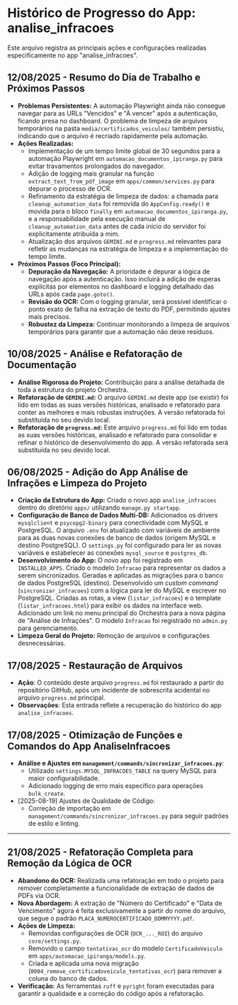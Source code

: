 # Histórico de Progresso do App: analise_infracoes

Este arquivo registra as principais ações e configurações realizadas especificamente no app "analise_infracoes".

## 12/08/2025 - Resumo do Dia de Trabalho e Próximos Passos

- **Problemas Persistentes:** A automação Playwright ainda não consegue navegar para as URLs "Vencidos" e "À vencer" após a autenticação, ficando presa no dashboard. O problema de limpeza de arquivos temporários na pasta `media/certificados_veiculos/` também persistiu, indicando que o arquivo é recriado rapidamente pela automação.
- **Ações Realizadas:**
    - Implementação de um tempo limite global de 30 segundos para a automação Playwright em `automacao_documentos_ipiranga.py` para evitar travamentos prolongados do navegador.
    - Adição de logging mais granular na função `extract_text_from_pdf_image` em `apps/common/services.py` para depurar o processo de OCR.
    - Refinamento da estratégia de limpeza de dados: a chamada para `cleanup_automation_data` foi removida do `AppConfig.ready()` e movida para o bloco `finally` em `automacao_documentos_ipiranga.py`, e a responsabilidade pela execução manual de `cleanup_automation_data` antes de cada início do servidor foi explicitamente atribuída a mim.
    - Atualização dos arquivos `GEMINI.md` e `progress.md` relevantes para refletir as mudanças na estratégia de limpeza e a implementação do tempo limite.
- **Próximos Passos (Foco Principal):**
    - **Depuração da Navegação:** A prioridade é depurar a lógica de navegação após a autenticação. Isso incluirá a adição de esperas explícitas por elementos no dashboard e logging detalhado das URLs após cada `page.goto()`.
    - **Revisão do OCR:** Com o logging granular, será possível identificar o ponto exato de falha na extração de texto do PDF, permitindo ajustes mais precisos.
    - **Robustez da Limpeza:** Continuar monitorando a limpeza de arquivos temporários para garantir que a automação não deixe resíduos.

## 10/08/2025 - Análise e Refatoração de Documentação

- **Análise Rigorosa do Projeto:** Contribuição para a análise detalhada de toda a estrutura do projeto Orchestra.
- **Refatoração de `GEMINI.md`:** O arquivo `GEMINI.md` deste app (se existir) foi lido em todas as suas versões históricas, analisado e refatorado para conter as melhores e mais robustas instruções. A versão refatorada foi substituída no seu devido local.
- **Refatoração de `progress.md`:** Este arquivo `progress.md` foi lido em todas as suas versões históricas, analisado e refatorado para consolidar e refinar o histórico de desenvolvimento do app. A versão refatorada será substituída no seu devido local.

## 06/08/2025 - Adição do App Análise de Infrações e Limpeza do Projeto

- **Criação da Estrutura do App:** Criado o novo app `analise_infracoes` dentro do diretório `apps/` utilizando `manage.py startapp`.
- **Configuração de Banco de Dados Multi-DB:** Adicionados os drivers `mysqlclient` e `psycopg2-binary` para conectividade com MySQL e PostgreSQL. O arquivo `.env` foi atualizado com variáveis de ambiente para as duas novas conexões de banco de dados (origem MySQL e destino PostgreSQL). O `settings.py` foi configurado para ler as novas variáveis e estabelecer as conexões `mysql_source` e `postgres_db`.
- **Desenvolvimento do App:** O novo app foi registrado em `INSTALLED_APPS`. Criado o modelo `Infracao` para representar os dados a serem sincronizados. Geradas e aplicadas as migrações para o banco de dados PostgreSQL (destino). Desenvolvido um *custom command* (`sincronizar_infracoes`) com a lógica para ler do MySQL e escrever no PostgreSQL. Criadas as rotas, a view (`listar_infracoes`) e o template (`listar_infracoes.html`) para exibir os dados na interface web. Adicionado um link no menu principal do Orchestra para a nova página de "Análise de Infrações". O modelo `Infracao` foi registrado no `admin.py` para gerenciamento.
- **Limpeza Geral do Projeto:** Remoção de arquivos e configurações desnecessárias.

## 17/08/2025 - Restauração de Arquivos

- **Ação**: O conteúdo deste arquivo `progress.md` foi restaurado a partir do repositório GitHub, após um incidente de sobrescrita acidental no arquivo `progress.md` principal.
- **Observações**: Esta entrada reflete a recuperação do histórico do app `analise_infracoes`.

## 17/08/2025 - Otimização de Funções e Comandos do App AnaliseInfracoes

- **Análise e Ajustes em `management/commands/sincronizar_infracoes.py`**:
    - Utilizado `settings.MYSQL_INFRACOES_TABLE` na query MySQL para maior configurabilidade.
    - Adicionado logging de erro mais específico para operações `bulk_create`.
- [2025-08-19] Ajustes de Qualidade de Código:
    - Correção de importação em `management/commands/sincronizar_infracoes.py` para seguir padrões de estilo e linting.

---

## 21/08/2025 - Refatoração Completa para Remoção da Lógica de OCR

- **Abandono do OCR:** Realizada uma refatoração em todo o projeto para remover completamente a funcionalidade de extração de dados de PDFs via OCR.
- **Nova Abordagem:** A extração de "Número do Certificado" e "Data de Vencimento" agora é feita exclusivamente a partir do nome do arquivo, que segue o padrão `PLACA_NUMEROCERTIFICADO_DDMMYYYY.pdf`.
- **Ações de Limpeza:**
    - Removidas configurações de OCR (`OCR_..._ROI`) do arquivo `core/settings.py`.
    - Removido o campo `tentativas_ocr` do modelo `CertificadoVeiculo` em `apps/automacao_ipiranga/models.py`.
    - Criada e aplicada uma nova migração (`0004_remove_certificadoveiculo_tentativas_ocr`) para remover a coluna do banco de dados.
- **Verificação:** As ferramentas `ruff` e `pyright` foram executadas para garantir a qualidade e a correção do código após a refatoração.
